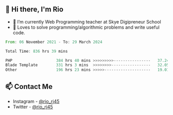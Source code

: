 ## 👋 Hi there, I'm Rio 

-  🔭 I’m currently Web Programming teacher at Skye Digipreneur School
-  💬 Loves to solve programming/algorithmic problems and write useful code.

<!--START_SECTION:waka-->

```rust
From: 06 November 2021 - To: 29 March 2024

Total Time: 836 hrs 39 mins

PHP                   384 hrs 40 mins >>>>>>>>>----------------   37.24 %
Blade Template        331 hrs 3 mins  >>>>>>>>-----------------   32.05 %
Other                 196 hrs 23 mins >>>>>--------------------   19.01 %
```

<!--END_SECTION:waka-->

## 📫 Contact Me
- Instagram - [@rio_rj45](https://www.instagram.com/rio_rj45/)
- Twitter - [@rio_rj45](https://twitter.com/rio_rj45)
